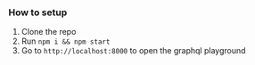 ### How to setup

1. Clone the repo
2. Run `npm i && npm start`
3. Go to `http://localhost:8000` to open the graphql playground